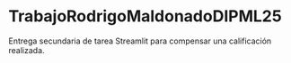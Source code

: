 # TrabajoRodrigoMaldonadoDIPML25
Entrega secundaria de tarea Streamlit para compensar una calificación realizada.
